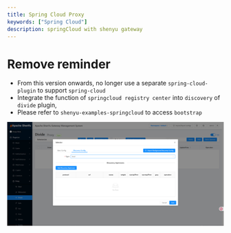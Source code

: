 ```yaml
---
title: Spring Cloud Proxy
keywords: ["Spring Cloud"]
description: springCloud with shenyu gateway
---
```


# Remove reminder

- From this version onwards, no longer use a separate `spring-cloud-plugin` to support `spring-cloud`
- Integrate the function of `springcloud registry center` into `discovery` of `divide` plugin,
- Please refer to `shenyu-examples-springcloud` to access `bootstrap`

![](/img/shenyu/quick-start/springcloud/springCloud-dynamic-register-operate-en-v2.png)

